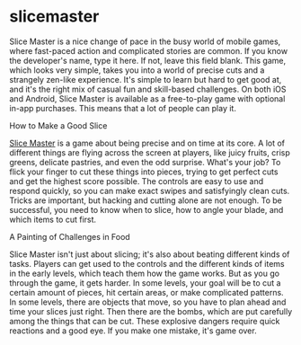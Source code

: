 # slicemaster
Slice Master is a nice change of pace in the busy world of mobile games, where fast-paced action and complicated stories are common. If you know the developer's name, type it here. If not, leave this field blank. This game, which looks very simple, takes you into a world of precise cuts and a strangely zen-like experience.  It's simple to learn but hard to get good at, and it's the right mix of casual fun and skill-based challenges.  On both iOS and Android, Slice Master is available as a free-to-play game with optional in-app purchases. This means that a lot of people can play it.

How to Make a Good Slice

[Slice Master](https://slice-master.io) is a game about being precise and on time at its core. A lot of different things are flying across the screen at players, like juicy fruits, crisp greens, delicate pastries, and even the odd surprise.  What's your job? To flick your finger to cut these things into pieces, trying to get perfect cuts and get the highest score possible.  The controls are easy to use and respond quickly, so you can make exact swipes and satisfyingly clean cuts.  Tricks are important, but hacking and cutting alone are not enough.  To be successful, you need to know when to slice, how to angle your blade, and which items to cut first.

A Painting of Challenges in Food

Slice Master isn't just about slicing; it's also about beating different kinds of tasks.  Players can get used to the controls and the different kinds of items in the early levels, which teach them how the game works.  But as you go through the game, it gets harder.  In some levels, your goal will be to cut a certain amount of pieces, hit certain areas, or make complicated patterns.  In some levels, there are objects that move, so you have to plan ahead and time your slices just right.  Then there are the bombs, which are put carefully among the things that can be cut. These explosive dangers require quick reactions and a good eye.  If you make one mistake, it's game over.

